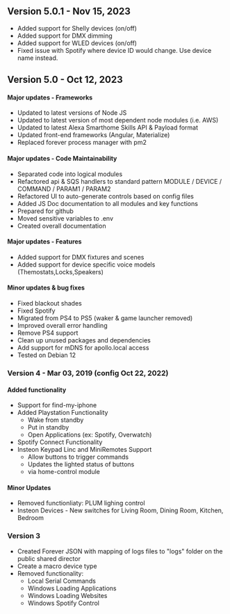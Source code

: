 ## Version 5.0.1  -  Nov 15, 2023
- Added support for Shelly devices (on/off)
- Added support for DMX dimming
- Added support for WLED devices (on/off)
- Fixed issue with Spotify where device ID would change. Use device name instead.

## Version 5.0  -  Oct 12, 2023

#### Major updates - Frameworks
- Updated to latest versions of Node JS 
- Updated to latest version of most dependent node modules (i.e. AWS)
- Updated to latest Alexa Smarthome Skills API & Payload format
- Updated front-end frameworks (Angular, Materialize)
- Replaced forever process manager with pm2

#### Major updates - Code Maintainability 
- Separated code into logical modules
- Refactored api & SQS handlers to standard pattern MODULE / DEVICE / COMMAND / PARAM1 / PARAM2
- Refactored UI to auto-generate controls based on config files
- Added JS Doc documentation to all modules and key functions
- Prepared for github
- Moved sensitive variables to .env
- Created overall documentation

#### Major updates - Features
- Added support for DMX fixtures and scenes
- Added support for device specific voice models (Themostats,Locks,Speakers)

#### Minor updates & bug fixes
- Fixed blackout shades
- Fixed Spotify
- Migrated from PS4 to PS5 (waker & game launcher removed)
- Improved overall error handling
- Remove PS4 support
- Clean up unused packages and dependencies
- Add support for mDNS for apollo.local access	
- Tested on Debian 12


### Version 4  -  Mar 03, 2019 (config Oct 22, 2022)

#### Added functionality
- Support for find-my-iphone
- Added Playstation Functionality
  - Wake from standby
  - Put in standby
  - Open Applications (ex: Spotify, Overwatch)
- Spotify Connect Functionality
- Insteon Keypad Linc and MiniRemotes Support
  - Allow buttons to trigger commands
  - Updates the lighted status of buttons
  - via home-control module


#### Minor Updates

- Removed functionliaty: PLUM lighing control
- Insteon Devices - New switches for Living Room, Dining Room, Kitchen, Bedroom



### Version 3

- Created Forever JSON with mapping of logs files to "logs" folder on the public shared director
- Create a macro device type
- Removed functionality:
  - Local Serial Commands
  - Windows Loading Applications
  - Windows Loading Websites
  - Windows Spotify Control